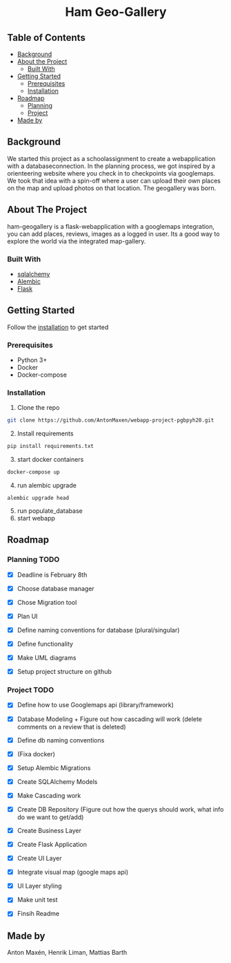 <center><h1>Ham Geo-Gallery</h1></center>
<!-- TABLE OF CONTENTS -->

<!--ts-->
## Table of Contents ##
* [Background](#background)
* [About the Project](#about-the-project)
  * [Built With](#built-with)
* [Getting Started](#getting-started)
  * [Prerequisites](#prerequisites)
  * [Installation](#installation)
* [Roadmap](#roadmap)
  * [Planning](#planning-todo)
  * [Project](#project-todo)
* [Made by](#made-by)
<!--te-->

## Background ##
We started this project as a schoolassignment to create a webapplication with a databaseconnection. In the planning process, we got inspired by a orienteering website where you check in to checkpoints via googlemaps. We took that idea with a spin-off where a user can upload their own places on the map and upload photos on that location. The geogallery was born.


<!-- ABOUT THE PROJECT -->
## About The Project
ham-geogallery is a flask-webapplication with a googlemaps integration, you can add places, reviews, images as a logged in user. Its a good way to explore the world via the integrated map-gallery.


### Built With
* [sqlalchemy](https://www.sqlalchemy.org/)
* [Alembic](https://alembic.sqlalchemy.org/en/latest/)
* [Flask](https://flask.palletsprojects.com/en/1.1.x/)


<!-- GETTING STARTED -->
## Getting Started

Follow the [installation](#installation) to get started

### Prerequisites

* Python 3+
* Docker
* Docker-compose

### Installation

1. Clone the repo
```sh
git clone https://github.com/AntonMaxen/webapp-project-pgbpyh20.git
```
2. Install requirements
```sh
pip install requirements.txt 
```
3. start docker containers
```sh
docker-compose up
```
4. run alembic upgrade
```
alembic upgrade head
```
5. run populate_database
6. start webapp

## Roadmap

### Planning TODO
 - [x] Deadline is February 8th
 - [x] Choose database manager
 - [x] Chose Migration tool
 - [x] Plan UI
 - [x] Define naming conventions for database (plural/singular)
 - [x] Define functionality
 - [x] Make UML diagrams
 - [x] Setup project structure on github
 
 
 ### Project TODO
 - [x] Define how to use Googlemaps api (library/framework)
 - [x] Database Modeling + Figure out how cascading will work (delete comments on a review that is deleted)
 - [x] Define db naming conventions
 - [x] (Fixa docker)
 - [x] Setup Alembic Migrations
 - [x] Create SQLAlchemy Models
 - [x] Make Cascading work
 - [x] Create DB Repository (Figure out how the querys should work, what info do we want to get/add)
 - [x] Create Business Layer
 - [x] Create Flask Application
 - [x] Create UI Layer
 - [x] Integrate visual map (google maps api)
 - [x] UI Layer styling
 - [x] Make unit test
 - [x] Finsih Readme


## Made by
Anton Maxén, Henrik Liman, Mattias Barth
